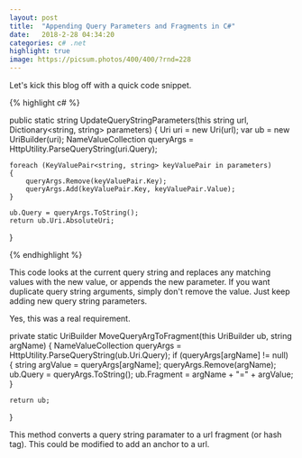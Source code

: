 ```yaml
---
layout: post
title:  "Appending Query Parameters and Fragments in C#"
date:   2018-2-28 04:34:20
categories: c# .net
highlight: true
image: https://picsum.photos/400/400/?rnd=228
---
```


Let's kick this blog off with a quick code snippet.

{% highlight c# %}

public static string UpdateQueryStringParameters(this string url, Dictionary<string, string> parameters)
{
	Uri uri = new Uri(url);
	var ub = new UriBuilder(uri);
	NameValueCollection queryArgs = HttpUtility.ParseQueryString(uri.Query);
	
	foreach (KeyValuePair<string, string> keyValuePair in parameters)
	{
		queryArgs.Remove(keyValuePair.Key);
		queryArgs.Add(keyValuePair.Key, keyValuePair.Value);
	}

	ub.Query = queryArgs.ToString();
	return ub.Uri.AbsoluteUri;
}

{% endhighlight %}

This code looks at the current query string and replaces any matching values with the new value, 
or appends the new parameter. If you want duplicate query string arguments, simply don't remove 
the value. Just keep adding new query string parameters.

Yes, this was a real requirement.

private static UriBuilder MoveQueryArgToFragment(this UriBuilder ub, string argName)
{
	NameValueCollection queryArgs = HttpUtility.ParseQueryString(ub.Uri.Query);
	if (queryArgs[argName] != null)
	{
		string argValue = queryArgs[argName];
		queryArgs.Remove(argName);
		ub.Query = queryArgs.ToString();
		ub.Fragment = argName + "=" + argValue;
	}
	
	return ub;
}
		
This method converts a query string paramater to a url fragment (or hash tag). This could be modified to add an anchor to a url.
